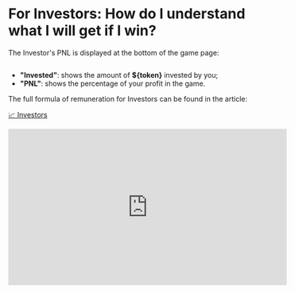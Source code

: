 # For Investors: How do I understand what I will get if I win?

<div>

The Investor's PNL is displayed at the bottom of the game page:

<img src="/assets/docs/.gitbook/assets/pnl_{blockchain}_{token}.png" alt="">

* **"Invested"**: shows the amount of **${token}** invested by you;
* **"PNL"**: shows the percentage of your profit in the game.
</div>

<div>

The full formula of remuneration for Investors can be found in the article:

<a href="../investors" 
 class="docs-item">
<span>📈</span>
Investors</a>
</div>

<iframe width="560" height="315" 
src="https://www.youtube.com/shorts/yR8fALEdcek" 
title="YouTube video player" 
frameborder="0" 
allow="accelerometer; autoplay; 
clipboard-write; encrypted-media; gyroscope; picture-in-picture; web-share" allowfullscreen>
</iframe>